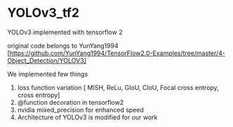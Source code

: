 # YOLOv3_tf2
YOLOv3 implemented with tensorflow 2

original code belongs to YunYang1994 [https://github.com/YunYang1994/TensorFlow2.0-Examples/tree/master/4-Object_Detection/YOLOV3] 

We implemented few things
1. loss function variation [ MISH, ReLu, GIoU, CIoU, Focal cross entropy, cross entropy]
2. @function decoration in tensorflow2
3. nvidia mixed_precision for enhanced speed
4. Architecture of YOLOv3 is modified for our work
